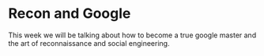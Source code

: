 # Recon and Google

<!-- sign in sheet here pls -->

This week we will be talking about how to become a true google master and the art of reconnaissance and social engineering.

